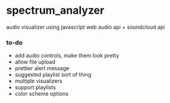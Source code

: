 # spectrum_analyzer

audio visualizer using javascript web audio api + soundcloud api

### to-do
- add audio controls, make them look pretty
- allow file upload
- prettier alert message
- suggested playlist sort of thing
- multiple visualizers
- support playlists
- color scheme options
